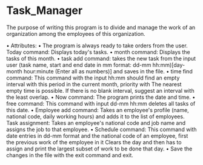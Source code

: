 # Task_Manager
The purpose of writing this program is to divide and manage the work of an organization among the employees of this organization.

• Attributes:
• The program is always ready to take orders from the user.
Today command: Displays today's tasks.
• month command: Displays the tasks of this month.
• task add command: takes the new task from the input user (task name, start and end date in mm format: dd-mm hh:mm)[day-month hour:minute (Enter all as numbers)] and saves in the file.
• time find command: This command with the input hh:mm should find an empty interval with this period in the current month, priority with
The nearest empty time is possible. If there is no blank interval, suggest an interval with the least overlap.
• Now command: The program prints the date and time.
• free command: This command with input dd-mm hh:mm deletes all tasks of this date.
• Employee add command: Takes an employee's profile (name, national code, daily working hours) and adds it to the list of employees.
Task assignment: Takes an employee's national code and job name and assigns the job to that employee.
• Schedule command: This command with date entries in dd-mm format and the national code of an employee, first the previous work of the employee in it
Clears the day and then has to assign and print the largest subset of work to be done that day.
• Save the changes in the file with the exit command and exit.
